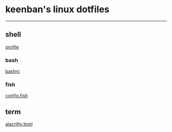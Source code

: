 # keenban's linux dotfiles
---
## shell
[profile](.profile)
### bash
[bashrc](.bashrc)
### fish
[config.fish](.config/fish/config.fish)
## term
[alacritty.toml](.config/alacritty/alacritty.toml)
